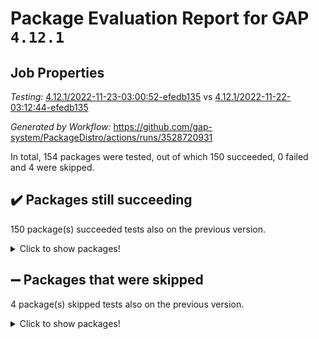 # Package Evaluation Report for GAP `4.12.1`

## Job Properties

*Testing:* [4.12.1/2022-11-23-03:00:52-efedb135](https://github.com/gap-system/PackageDistro/blob/data/reports/4.12.1/2022-11-23-03:00:52-efedb135) vs [4.12.1/2022-11-22-03:12:44-efedb135](https://github.com/gap-system/PackageDistro/blob/data/reports/4.12.1/2022-11-22-03:12:44-efedb135)

*Generated by Workflow:* https://github.com/gap-system/PackageDistro/actions/runs/3528720931

In total, 154 packages were tested, out of which 150 succeeded, 0 failed and 4 were skipped.

## :heavy_check_mark: Packages still succeeding

150 package(s) succeeded tests also on the previous version.
<details><summary>Click to show packages!</summary>

- 4ti2interface 2022.09-01 [(success)](https://github.com/gap-system/PackageDistro/actions/runs/3528720931/jobs/5919246935)
- ace 5.6.1 [(success)](https://github.com/gap-system/PackageDistro/actions/runs/3528720931/jobs/5919247031)
- aclib 1.3.2 [(success)](https://github.com/gap-system/PackageDistro/actions/runs/3528720931/jobs/5919247092)
- agt 0.3 [(success)](https://github.com/gap-system/PackageDistro/actions/runs/3528720931/jobs/5919247180)
- alnuth 3.2.1 [(success)](https://github.com/gap-system/PackageDistro/actions/runs/3528720931/jobs/5919247266)
- anupq 3.2.6 [(success)](https://github.com/gap-system/PackageDistro/actions/runs/3528720931/jobs/5919247332)
- atlasrep 2.1.6 [(success)](https://github.com/gap-system/PackageDistro/actions/runs/3528720931/jobs/5919247386)
- autodoc 2022.10.20 [(success)](https://github.com/gap-system/PackageDistro/actions/runs/3528720931/jobs/5919247462)
- automata 1.15 [(success)](https://github.com/gap-system/PackageDistro/actions/runs/3528720931/jobs/5919247525)
- automgrp 1.3.2 [(success)](https://github.com/gap-system/PackageDistro/actions/runs/3528720931/jobs/5919247591)
- autpgrp 1.11 [(success)](https://github.com/gap-system/PackageDistro/actions/runs/3528720931/jobs/5919247669)
- cap 2022.11-16 [(success)](https://github.com/gap-system/PackageDistro/actions/runs/3528720931/jobs/5919247723)
- caratinterface 2.3.4 [(success)](https://github.com/gap-system/PackageDistro/actions/runs/3528720931/jobs/5919247778)
- cddinterface 2022.11.01 [(success)](https://github.com/gap-system/PackageDistro/actions/runs/3528720931/jobs/5919247833)
- circle 1.6.5 [(success)](https://github.com/gap-system/PackageDistro/actions/runs/3528720931/jobs/5919247888)
- classicpres 1.22 [(success)](https://github.com/gap-system/PackageDistro/actions/runs/3528720931/jobs/5919247951)
- cohomolo 1.6.10 [(success)](https://github.com/gap-system/PackageDistro/actions/runs/3528720931/jobs/5919248010)
- congruence 1.2.4 [(success)](https://github.com/gap-system/PackageDistro/actions/runs/3528720931/jobs/5919248066)
- corelg 1.56 [(success)](https://github.com/gap-system/PackageDistro/actions/runs/3528720931/jobs/5919248136)
- crime 1.6 [(success)](https://github.com/gap-system/PackageDistro/actions/runs/3528720931/jobs/5919248189)
- crisp 1.4.5 [(success)](https://github.com/gap-system/PackageDistro/actions/runs/3528720931/jobs/5919248259)
- crypting 0.10.4 [(success)](https://github.com/gap-system/PackageDistro/actions/runs/3528720931/jobs/5919248304)
- cryst 4.1.25 [(success)](https://github.com/gap-system/PackageDistro/actions/runs/3528720931/jobs/5919248355)
- crystcat 1.1.10 [(success)](https://github.com/gap-system/PackageDistro/actions/runs/3528720931/jobs/5919248408)
- ctbllib 1.3.4 [(success)](https://github.com/gap-system/PackageDistro/actions/runs/3528720931/jobs/5919248467)
- cubefree 1.19 [(success)](https://github.com/gap-system/PackageDistro/actions/runs/3528720931/jobs/5919248501)
- curlinterface 2.3.1 [(success)](https://github.com/gap-system/PackageDistro/actions/runs/3528720931/jobs/5919248538)
- cvec 2.7.6 [(success)](https://github.com/gap-system/PackageDistro/actions/runs/3528720931/jobs/5919248573)
- datastructures 0.3.0 [(success)](https://github.com/gap-system/PackageDistro/actions/runs/3528720931/jobs/5919248610)
- deepthought 1.0.6 [(success)](https://github.com/gap-system/PackageDistro/actions/runs/3528720931/jobs/5919248658)
- design 1.7 [(success)](https://github.com/gap-system/PackageDistro/actions/runs/3528720931/jobs/5919248697)
- difsets 2.3.1 [(success)](https://github.com/gap-system/PackageDistro/actions/runs/3528720931/jobs/5919248738)
- digraphs 1.6.0 [(success)](https://github.com/gap-system/PackageDistro/actions/runs/3528720931/jobs/5919248776)
- edim 1.3.6 [(success)](https://github.com/gap-system/PackageDistro/actions/runs/3528720931/jobs/5919248828)
- example 4.3.2 [(success)](https://github.com/gap-system/PackageDistro/actions/runs/3528720931/jobs/5919248875)
- examplesforhomalg 2022.10-01 [(success)](https://github.com/gap-system/PackageDistro/actions/runs/3528720931/jobs/5919248934)
- factint 1.6.3 [(success)](https://github.com/gap-system/PackageDistro/actions/runs/3528720931/jobs/5919248977)
- ferret 1.0.9 [(success)](https://github.com/gap-system/PackageDistro/actions/runs/3528720931/jobs/5919249018)
- fga 1.4.0 [(success)](https://github.com/gap-system/PackageDistro/actions/runs/3528720931/jobs/5919249077)
- fining 1.5.1 [(success)](https://github.com/gap-system/PackageDistro/actions/runs/3528720931/jobs/5919249126)
- float 1.0.3 [(success)](https://github.com/gap-system/PackageDistro/actions/runs/3528720931/jobs/5919249175)
- format 1.4.3 [(success)](https://github.com/gap-system/PackageDistro/actions/runs/3528720931/jobs/5919249218)
- forms 1.2.9 [(success)](https://github.com/gap-system/PackageDistro/actions/runs/3528720931/jobs/5919249275)
- fplsa 1.2.5 [(success)](https://github.com/gap-system/PackageDistro/actions/runs/3528720931/jobs/5919249330)
- fr 2.4.11 [(success)](https://github.com/gap-system/PackageDistro/actions/runs/3528720931/jobs/5919249383)
- francy 1.2.5 [(success)](https://github.com/gap-system/PackageDistro/actions/runs/3528720931/jobs/5919249421)
- fwtree 1.3 [(success)](https://github.com/gap-system/PackageDistro/actions/runs/3528720931/jobs/5919249460)
- gapdoc 1.6.6 [(success)](https://github.com/gap-system/PackageDistro/actions/runs/3528720931/jobs/5919249506)
- gauss 2022.11-01 [(success)](https://github.com/gap-system/PackageDistro/actions/runs/3528720931/jobs/5919249550)
- gaussforhomalg 2022.08-03 [(success)](https://github.com/gap-system/PackageDistro/actions/runs/3528720931/jobs/5919249614)
- gbnp 1.0.5 [(success)](https://github.com/gap-system/PackageDistro/actions/runs/3528720931/jobs/5919249653)
- generalizedmorphismsforcap 2022.11-01 [(success)](https://github.com/gap-system/PackageDistro/actions/runs/3528720931/jobs/5919249728)
- genss 1.6.8 [(success)](https://github.com/gap-system/PackageDistro/actions/runs/3528720931/jobs/5919249801)
- gradedmodules 2022.09-02 [(success)](https://github.com/gap-system/PackageDistro/actions/runs/3528720931/jobs/5919249860)
- gradedringforhomalg 2022.10-01 [(success)](https://github.com/gap-system/PackageDistro/actions/runs/3528720931/jobs/5919249915)
- grape 4.8.5 [(success)](https://github.com/gap-system/PackageDistro/actions/runs/3528720931/jobs/5919249971)
- groupoids 1.71 [(success)](https://github.com/gap-system/PackageDistro/actions/runs/3528720931/jobs/5919250038)
- grpconst 2.6.3 [(success)](https://github.com/gap-system/PackageDistro/actions/runs/3528720931/jobs/5919250109)
- guarana 0.96.3 [(success)](https://github.com/gap-system/PackageDistro/actions/runs/3528720931/jobs/5919250155)
- guava 3.17 [(success)](https://github.com/gap-system/PackageDistro/actions/runs/3528720931/jobs/5919250240)
- hap 1.47 [(success)](https://github.com/gap-system/PackageDistro/actions/runs/3528720931/jobs/5919250283)
- hapcryst 0.1.15 [(success)](https://github.com/gap-system/PackageDistro/actions/runs/3528720931/jobs/5919250374)
- hecke 1.5.3 [(success)](https://github.com/gap-system/PackageDistro/actions/runs/3528720931/jobs/5919250441)
- help 3.5 [(success)](https://github.com/gap-system/PackageDistro/actions/runs/3528720931/jobs/5919250516)
- homalg 2022.08-04 [(success)](https://github.com/gap-system/PackageDistro/actions/runs/3528720931/jobs/5919250593)
- homalgtocas 2022.11-02 [(success)](https://github.com/gap-system/PackageDistro/actions/runs/3528720931/jobs/5919250649)
- idrel 2.44 [(success)](https://github.com/gap-system/PackageDistro/actions/runs/3528720931/jobs/5919250702)
- images 1.3.1 [(success)](https://github.com/gap-system/PackageDistro/actions/runs/3528720931/jobs/5919250796)
- intpic 0.3.0 [(success)](https://github.com/gap-system/PackageDistro/actions/runs/3528720931/jobs/5919250897)
- io 4.8.0 [(success)](https://github.com/gap-system/PackageDistro/actions/runs/3528720931/jobs/5919250981)
- io_forhomalg 2022.11-01 [(success)](https://github.com/gap-system/PackageDistro/actions/runs/3528720931/jobs/5919251080)
- irredsol 1.4.4 [(success)](https://github.com/gap-system/PackageDistro/actions/runs/3528720931/jobs/5919251146)
- json 2.1.1 [(success)](https://github.com/gap-system/PackageDistro/actions/runs/3528720931/jobs/5919251211)
- jupyterkernel 1.4.1 [(success)](https://github.com/gap-system/PackageDistro/actions/runs/3528720931/jobs/5919251351)
- jupyterviz 1.5.6 [(success)](https://github.com/gap-system/PackageDistro/actions/runs/3528720931/jobs/5919251463)
- kan 1.34 [(success)](https://github.com/gap-system/PackageDistro/actions/runs/3528720931/jobs/5919251542)
- kbmag 1.5.10 [(success)](https://github.com/gap-system/PackageDistro/actions/runs/3528720931/jobs/5919251689)
- laguna 3.9.5 [(success)](https://github.com/gap-system/PackageDistro/actions/runs/3528720931/jobs/5919251793)
- liealgdb 2.2.1 [(success)](https://github.com/gap-system/PackageDistro/actions/runs/3528720931/jobs/5919251929)
- liepring 2.8 [(success)](https://github.com/gap-system/PackageDistro/actions/runs/3528720931/jobs/5919252018)
- liering 2.4.2 [(success)](https://github.com/gap-system/PackageDistro/actions/runs/3528720931/jobs/5919252096)
- linearalgebraforcap 2022.11-07 [(success)](https://github.com/gap-system/PackageDistro/actions/runs/3528720931/jobs/5919252163)
- localizeringforhomalg 2022.09-01 [(success)](https://github.com/gap-system/PackageDistro/actions/runs/3528720931/jobs/5919252227)
- loops 3.4.3 [(success)](https://github.com/gap-system/PackageDistro/actions/runs/3528720931/jobs/5919252296)
- lpres 1.0.3 [(success)](https://github.com/gap-system/PackageDistro/actions/runs/3528720931/jobs/5919252443)
- majoranaalgebras 1.5 [(success)](https://github.com/gap-system/PackageDistro/actions/runs/3528720931/jobs/5919252514)
- mapclass 1.4.6 [(success)](https://github.com/gap-system/PackageDistro/actions/runs/3528720931/jobs/5919252574)
- matgrp 0.70 [(success)](https://github.com/gap-system/PackageDistro/actions/runs/3528720931/jobs/5919252635)
- matricesforhomalg 2022.11-02 [(success)](https://github.com/gap-system/PackageDistro/actions/runs/3528720931/jobs/5919252698)
- modisom 2.5.3 [(success)](https://github.com/gap-system/PackageDistro/actions/runs/3528720931/jobs/5919252766)
- modulepresentationsforcap 2022.11-02 [(success)](https://github.com/gap-system/PackageDistro/actions/runs/3528720931/jobs/5919252840)
- modules 2022.09-01 [(success)](https://github.com/gap-system/PackageDistro/actions/runs/3528720931/jobs/5919252930)
- monoidalcategories 2022.11-02 [(success)](https://github.com/gap-system/PackageDistro/actions/runs/3528720931/jobs/5919253011)
- nconvex 2022.09-01 [(success)](https://github.com/gap-system/PackageDistro/actions/runs/3528720931/jobs/5919253081)
- nilmat 1.4.2 [(success)](https://github.com/gap-system/PackageDistro/actions/runs/3528720931/jobs/5919253155)
- nock 1.5 [(success)](https://github.com/gap-system/PackageDistro/actions/runs/3528720931/jobs/5919253210)
- normalizinterface 1.3.5 [(success)](https://github.com/gap-system/PackageDistro/actions/runs/3528720931/jobs/5919253280)
- nq 2.5.9 [(success)](https://github.com/gap-system/PackageDistro/actions/runs/3528720931/jobs/5919253339)
- numericalsgps 1.3.1 [(success)](https://github.com/gap-system/PackageDistro/actions/runs/3528720931/jobs/5919253390)
- openmath 11.5.1 [(success)](https://github.com/gap-system/PackageDistro/actions/runs/3528720931/jobs/5919253459)
- orb 4.9.0 [(success)](https://github.com/gap-system/PackageDistro/actions/runs/3528720931/jobs/5919253506)
- packagemanager 1.3.2 [(success)](https://github.com/gap-system/PackageDistro/actions/runs/3528720931/jobs/5919253554)
- patternclass 2.4.3 [(success)](https://github.com/gap-system/PackageDistro/actions/runs/3528720931/jobs/5919253593)
- permut 2.0.4 [(success)](https://github.com/gap-system/PackageDistro/actions/runs/3528720931/jobs/5919253635)
- polenta 1.3.10 [(success)](https://github.com/gap-system/PackageDistro/actions/runs/3528720931/jobs/5919253675)
- polymaking 0.8.6 [(success)](https://github.com/gap-system/PackageDistro/actions/runs/3528720931/jobs/5919253720)
- primgrp 3.4.2 [(success)](https://github.com/gap-system/PackageDistro/actions/runs/3528720931/jobs/5919253756)
- profiling 2.5.1 [(success)](https://github.com/gap-system/PackageDistro/actions/runs/3528720931/jobs/5919253794)
- qpa 1.34 [(success)](https://github.com/gap-system/PackageDistro/actions/runs/3528720931/jobs/5919253823)
- quagroup 1.8.3 [(success)](https://github.com/gap-system/PackageDistro/actions/runs/3528720931/jobs/5919253874)
- radiroot 2.9 [(success)](https://github.com/gap-system/PackageDistro/actions/runs/3528720931/jobs/5919253920)
- rcwa 4.7.0 [(success)](https://github.com/gap-system/PackageDistro/actions/runs/3528720931/jobs/5919253966)
- rds 1.8 [(success)](https://github.com/gap-system/PackageDistro/actions/runs/3528720931/jobs/5919254010)
- recog 1.4.2 [(success)](https://github.com/gap-system/PackageDistro/actions/runs/3528720931/jobs/5919254059)
- repndecomp 1.2.1 [(success)](https://github.com/gap-system/PackageDistro/actions/runs/3528720931/jobs/5919254093)
- repsn 3.1.0 [(success)](https://github.com/gap-system/PackageDistro/actions/runs/3528720931/jobs/5919254126)
- resclasses 4.7.3 [(success)](https://github.com/gap-system/PackageDistro/actions/runs/3528720931/jobs/5919254154)
- ringsforhomalg 2022.11-01 [(success)](https://github.com/gap-system/PackageDistro/actions/runs/3528720931/jobs/5919254213)
- sco 2022.09-01 [(success)](https://github.com/gap-system/PackageDistro/actions/runs/3528720931/jobs/5919254260)
- scscp 2.3.1 [(success)](https://github.com/gap-system/PackageDistro/actions/runs/3528720931/jobs/5919254303)
- semigroups 5.1.0 [(success)](https://github.com/gap-system/PackageDistro/actions/runs/3528720931/jobs/5919254336)
- sglppow 2.3 [(success)](https://github.com/gap-system/PackageDistro/actions/runs/3528720931/jobs/5919254375)
- sgpviz 0.999.5 [(success)](https://github.com/gap-system/PackageDistro/actions/runs/3528720931/jobs/5919254427)
- simpcomp 2.1.14 [(success)](https://github.com/gap-system/PackageDistro/actions/runs/3528720931/jobs/5919254474)
- singular 2022.09.23 [(success)](https://github.com/gap-system/PackageDistro/actions/runs/3528720931/jobs/5919254546)
- sla 1.5.3 [(success)](https://github.com/gap-system/PackageDistro/actions/runs/3528720931/jobs/5919254597)
- smallgrp 1.5.1 [(success)](https://github.com/gap-system/PackageDistro/actions/runs/3528720931/jobs/5919254647)
- smallsemi 0.6.13 [(success)](https://github.com/gap-system/PackageDistro/actions/runs/3528720931/jobs/5919254697)
- sonata 2.9.5 [(success)](https://github.com/gap-system/PackageDistro/actions/runs/3528720931/jobs/5919254742)
- sophus 1.27 [(success)](https://github.com/gap-system/PackageDistro/actions/runs/3528720931/jobs/5919254792)
- spinsym 1.5.2 [(success)](https://github.com/gap-system/PackageDistro/actions/runs/3528720931/jobs/5919254845)
- standardff 0.9.4 [(success)](https://github.com/gap-system/PackageDistro/actions/runs/3528720931/jobs/5919254901)
- symbcompcc 1.3.2 [(success)](https://github.com/gap-system/PackageDistro/actions/runs/3528720931/jobs/5919254976)
- thelma 1.3 [(success)](https://github.com/gap-system/PackageDistro/actions/runs/3528720931/jobs/5919255060)
- tomlib 1.2.9 [(success)](https://github.com/gap-system/PackageDistro/actions/runs/3528720931/jobs/5919255120)
- toolsforhomalg 2022.10-01 [(success)](https://github.com/gap-system/PackageDistro/actions/runs/3528720931/jobs/5919255166)
- toric 1.9.5 [(success)](https://github.com/gap-system/PackageDistro/actions/runs/3528720931/jobs/5919255224)
- toricvarieties 2022.07.13 [(success)](https://github.com/gap-system/PackageDistro/actions/runs/3528720931/jobs/5919255281)
- transgrp 3.6.3 [(success)](https://github.com/gap-system/PackageDistro/actions/runs/3528720931/jobs/5919255351)
- ugaly 4.0.3 [(success)](https://github.com/gap-system/PackageDistro/actions/runs/3528720931/jobs/5919255408)
- unipot 1.5 [(success)](https://github.com/gap-system/PackageDistro/actions/runs/3528720931/jobs/5919255459)
- unitlib 4.1.0 [(success)](https://github.com/gap-system/PackageDistro/actions/runs/3528720931/jobs/5919255516)
- utils 0.78 [(success)](https://github.com/gap-system/PackageDistro/actions/runs/3528720931/jobs/5919255568)
- uuid 0.7 [(success)](https://github.com/gap-system/PackageDistro/actions/runs/3528720931/jobs/5919255618)
- walrus 0.9991 [(success)](https://github.com/gap-system/PackageDistro/actions/runs/3528720931/jobs/5919255670)
- wedderga 4.10.2 [(success)](https://github.com/gap-system/PackageDistro/actions/runs/3528720931/jobs/5919255736)
- xmod 2.88 [(success)](https://github.com/gap-system/PackageDistro/actions/runs/3528720931/jobs/5919255831)
- xmodalg 1.22 [(success)](https://github.com/gap-system/PackageDistro/actions/runs/3528720931/jobs/5919255912)
- yangbaxter 0.10.1 [(success)](https://github.com/gap-system/PackageDistro/actions/runs/3528720931/jobs/5919255984)
- zeromqinterface 0.14 [(success)](https://github.com/gap-system/PackageDistro/actions/runs/3528720931/jobs/5919256080)
</details>

## :heavy_minus_sign: Packages that were skipped

4 package(s) skipped tests also on the previous version.
<details><summary>Click to show packages!</summary>

- browse 1.8.18 [(skipped)](https://github.com/gap-system/PackageDistro/actions/runs/3528720931/jobs/5919108898)
- itc 1.5.1 [(skipped)](https://github.com/gap-system/PackageDistro/actions/runs/3528720931/jobs/5919108898)
- polycyclic 2.16 [(skipped)](https://github.com/gap-system/PackageDistro/actions/runs/3528720931/jobs/5919108898)
- xgap 4.31 [(skipped)](https://github.com/gap-system/PackageDistro/actions/runs/3528720931/jobs/5919108898)
</details>

